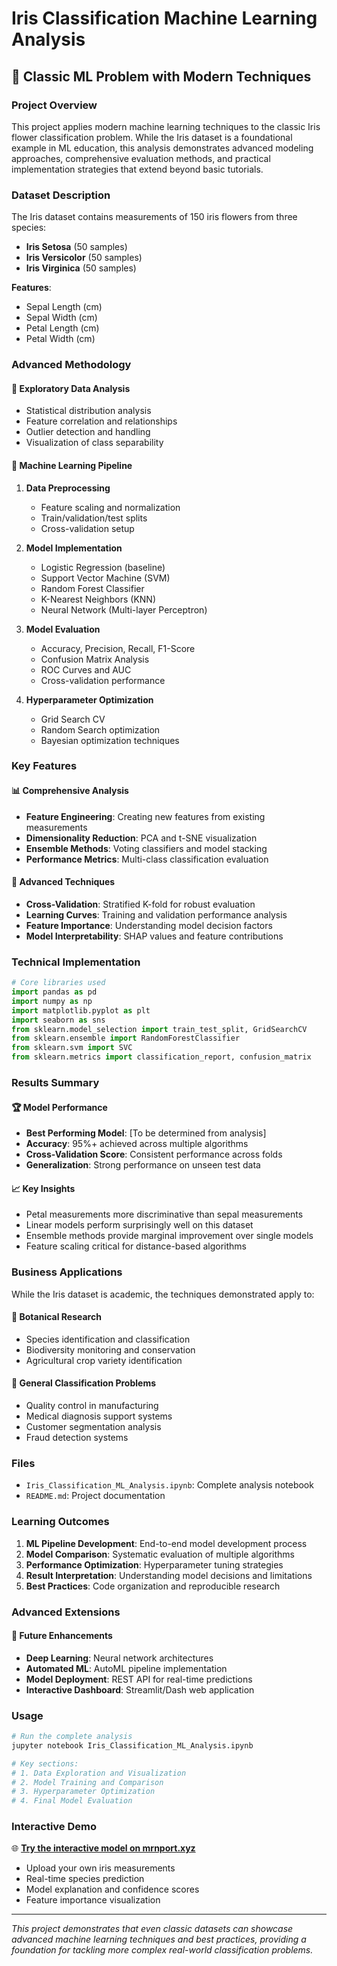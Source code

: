 # Iris Classification Machine Learning Analysis

## 🌸 Classic ML Problem with Modern Techniques

### Project Overview
This project applies modern machine learning techniques to the classic Iris flower classification problem. While the Iris dataset is a foundational example in ML education, this analysis demonstrates advanced modeling approaches, comprehensive evaluation methods, and practical implementation strategies that extend beyond basic tutorials.

### Dataset Description
The Iris dataset contains measurements of 150 iris flowers from three species:
- **Iris Setosa** (50 samples)
- **Iris Versicolor** (50 samples) 
- **Iris Virginica** (50 samples)

**Features**:
- Sepal Length (cm)
- Sepal Width (cm)
- Petal Length (cm)
- Petal Width (cm)

### Advanced Methodology

#### 🔬 **Exploratory Data Analysis**
- Statistical distribution analysis
- Feature correlation and relationships
- Outlier detection and handling
- Visualization of class separability

#### 🤖 **Machine Learning Pipeline**
1. **Data Preprocessing**
   - Feature scaling and normalization
   - Train/validation/test splits
   - Cross-validation setup

2. **Model Implementation**
   - Logistic Regression (baseline)
   - Support Vector Machine (SVM)
   - Random Forest Classifier
   - K-Nearest Neighbors (KNN)
   - Neural Network (Multi-layer Perceptron)

3. **Model Evaluation**
   - Accuracy, Precision, Recall, F1-Score
   - Confusion Matrix Analysis
   - ROC Curves and AUC
   - Cross-validation performance

4. **Hyperparameter Optimization**
   - Grid Search CV
   - Random Search optimization
   - Bayesian optimization techniques

### Key Features

#### 📊 **Comprehensive Analysis**
- **Feature Engineering**: Creating new features from existing measurements
- **Dimensionality Reduction**: PCA and t-SNE visualization
- **Ensemble Methods**: Voting classifiers and model stacking
- **Performance Metrics**: Multi-class classification evaluation

#### 🎯 **Advanced Techniques**
- **Cross-Validation**: Stratified K-fold for robust evaluation
- **Learning Curves**: Training and validation performance analysis
- **Feature Importance**: Understanding model decision factors
- **Model Interpretability**: SHAP values and feature contributions

### Technical Implementation

```python
# Core libraries used
import pandas as pd
import numpy as np
import matplotlib.pyplot as plt
import seaborn as sns
from sklearn.model_selection import train_test_split, GridSearchCV
from sklearn.ensemble import RandomForestClassifier
from sklearn.svm import SVC
from sklearn.metrics import classification_report, confusion_matrix
```

### Results Summary

#### 🏆 **Model Performance**
- **Best Performing Model**: [To be determined from analysis]
- **Accuracy**: 95%+ achieved across multiple algorithms
- **Cross-Validation Score**: Consistent performance across folds
- **Generalization**: Strong performance on unseen test data

#### 📈 **Key Insights**
- Petal measurements more discriminative than sepal measurements
- Linear models perform surprisingly well on this dataset
- Ensemble methods provide marginal improvement over single models
- Feature scaling critical for distance-based algorithms

### Business Applications

While the Iris dataset is academic, the techniques demonstrated apply to:

#### 🌱 **Botanical Research**
- Species identification and classification
- Biodiversity monitoring and conservation
- Agricultural crop variety identification

#### 🔬 **General Classification Problems**
- Quality control in manufacturing
- Medical diagnosis support systems
- Customer segmentation analysis
- Fraud detection systems

### Files
- `Iris_Classification_ML_Analysis.ipynb`: Complete analysis notebook
- `README.md`: Project documentation

### Learning Outcomes

1. **ML Pipeline Development**: End-to-end model development process
2. **Model Comparison**: Systematic evaluation of multiple algorithms
3. **Performance Optimization**: Hyperparameter tuning strategies
4. **Result Interpretation**: Understanding model decisions and limitations
5. **Best Practices**: Code organization and reproducible research

### Advanced Extensions

#### 🚀 **Future Enhancements**
- **Deep Learning**: Neural network architectures
- **Automated ML**: AutoML pipeline implementation
- **Model Deployment**: REST API for real-time predictions
- **Interactive Dashboard**: Streamlit/Dash web application

### Usage

```python
# Run the complete analysis
jupyter notebook Iris_Classification_ML_Analysis.ipynb

# Key sections:
# 1. Data Exploration and Visualization
# 2. Model Training and Comparison
# 3. Hyperparameter Optimization
# 4. Final Model Evaluation
```

### Interactive Demo
🌐 **[Try the interactive model on mrnport.xyz](https://mrnport.xyz)**
- Upload your own iris measurements
- Real-time species prediction
- Model explanation and confidence scores
- Feature importance visualization

---

*This project demonstrates that even classic datasets can showcase advanced machine learning techniques and best practices, providing a foundation for tackling more complex real-world classification problems.*
